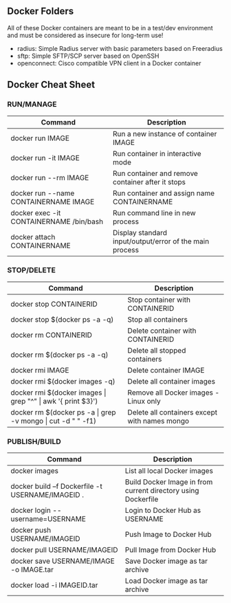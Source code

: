 ## Docker Folders

All of these Docker containers are meant to be in a test/dev environment and must be considered as insecure for long-term use!

- radius: Simple Radius server with basic parameters based on Freeradius
- sftp:   Simple SFTP/SCP server based on OpenSSH
- openconnect: Cisco compatible VPN client in a Docker container

## Docker Cheat Sheet
### RUN/MANAGE
| Command | Description |
| --- | --- |
| docker run IMAGE | Run a new instance of container IMAGE |
| docker run -it IMAGE | Run container in interactive mode |
| docker run --rm IMAGE | Run container and remove container after it stops |
| docker run --name CONTAINERNAME IMAGE | Run container and assign name CONTAINERNAME |
| docker exec -it CONTAINERNAME /bin/bash | Run command line in new process   |
| docker attach CONTAINERNAME | Display standard input/output/error of the main process  |

### STOP/DELETE
| Command | Description |
| --- | --- |
| docker stop CONTAINERID | Stop container with CONTAINERID |
| docker stop $(docker ps -a -q) | Stop all containers |
| docker rm CONTAINERID | Delete container with CONTAINERID |
| docker rm $(docker ps -a -q) | Delete all stopped containers |
| docker rmi IMAGE | Delete container IMAGE |
| docker rmi $(docker images -q) | Delete all container images |
| docker rmi $(docker images \| grep "^<none>" \| awk '{ print $3}') | Remove all <none> Docker images - Linux only |
| docker rm $(docker ps -a \| grep -v mongo \| cut -d " " -f1)  | Delete all containers except with names mongo |
### PUBLISH/BUILD
| Command | Description |
| --- | --- |
| docker images | List all local Docker images |
| docker build –f  Dockerfile -t USERNAME/IMAGEID . | Build Docker Image in from current directory using Dockerfile |
| docker login --username=USERNAME | Login to Docker Hub as USERNAME|
| docker push USERNAME/IMAGEID | Push Image to Docker Hub |
| docker pull USERNAME/IMAGEID | Pull Image from Docker Hub |
| docker save USERNAME/IMAGE -o IMAGE.tar | Save Docker image as tar archive |
| docker load -i IMAGEID.tar | Load Docker image as tar archive |
